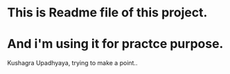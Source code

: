# This is Readme file of this project.
# And i'm using it for practce purpose.

Kushagra Upadhyaya, trying to make a point..
